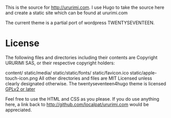This is the source for http://ururimi.com. I use Hugo to take the source here and create a static site which can be found at ururimi.com


The current theme is a partial port of wordpress TWENTYSEVENTEEN.

License
=======
The following files and directories including their contents are Copyright URURIMI SAS, or their respective copyright holders:

content/
static/media/
static/static/fonts/
static/favicon.ico
static/apple-touch-icon.png
All other directories and files are MIT Licensed unless clearly designated otherwise.
The twentyseventeen4hugo theme is licensed [GPLv2 or later](http://www.gnu.org/licenses/gpl-2.0.html/)

Feel free to use the HTML and CSS as you please. If you do use anything here, a link back to http://github.com/localpat/ururimi.com would be appreciated.
